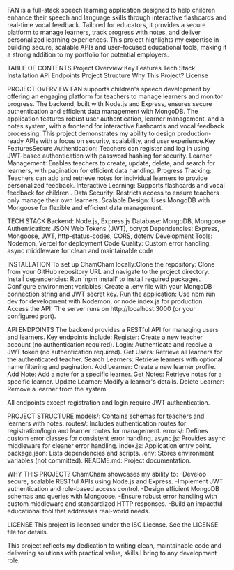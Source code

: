 FAN is a full-stack speech learning application designed to help children enhance their speech and language skills through interactive flashcards and real-time vocal feedback. Tailored for educators, it provides a secure platform to manage learners, track progress with notes, and deliver personalized learning experiences. This project highlights my expertise in building secure, scalable APIs and user-focused educational tools, making it a strong addition to my portfolio for potential employers.

TABLE OF CONTENTS
Project Overview
Key Features
Tech Stack
Installation
API Endpoints
Project Structure
Why This Project?
License



PROJECT OVERVIEW
FAN supports children's speech development by offering an engaging platform for teachers to manage learners and monitor progress. The backend, built with Node.js and Express, ensures secure authentication and efficient data management with MongoDB. The application features robust user authentication, learner management, and a notes system, with a frontend  for interactive flashcards and vocal feedback processing. This project demonstrates my ability to design production-ready APIs with a focus on security, scalability, and user experience.Key FeaturesSecure Authentication: Teachers can register and log in using JWT-based authentication with password hashing for security.
Learner Management: Enables teachers to create, update, delete, and search for learners, with pagination for efficient data handling.
Progress Tracking: Teachers can add and retrieve notes for individual learners to provide personalized feedback.
Interactive Learning: Supports flashcards and vocal feedback for children .
Data Security: Restricts access to ensure teachers only manage their own learners.
Scalable Design: Uses MongoDB with Mongoose for flexible and efficient data management.

TECH STACK
Backend: Node.js, Express.js
Database: MongoDB, Mongoose
Authentication: JSON Web Tokens (JWT), bcrypt
Dependencies: Express, Mongoose, JWT, http-status-codes, CORS, dotenv
Development Tools: Nodemon, Vercel for deployment
Code Quality: Custom error handling, async middleware for clean and maintainable code

INSTALLATION
To set up ChamCham locally:Clone the repository: Clone from your GitHub repository URL and navigate to the project directory.
Install dependencies: Run 'npm install' to install required packages.
Configure environment variables: Create a .env file with your MongoDB connection string and JWT secret key.
Run the application: Use npm run dev for development with Nodemon, or node index.js for production.
Access the API: The server runs on http://localhost:3000 (or your configured port).

API ENDPOINTS
The backend provides a RESTful API for managing users and learners. Key endpoints include:
Register: Create a new teacher account (no authentication required).
Login: Authenticate and receive a JWT token (no authentication required).
Get Users: Retrieve all learners for the authenticated teacher.
Search Learners: Retrieve learners with optional name filtering and pagination.
Add Learner: Create a new learner profile.
Add Note: Add a note for a specific learner.
Get Notes: Retrieve notes for a specific learner.
Update Learner: Modify a learner's details.
Delete Learner: Remove a learner from the system.

All endpoints except registration and login require JWT authentication.

PROJECT STRUCTURE
models/: Contains schemas for teachers and learners with notes.
routes/: Includes authentication routes for registration/login and learner routes for management.
errors/: Defines custom error classes for consistent error handling.
async.js: Provides async middleware for cleaner error handling.
index.js: Application entry point.
package.json: Lists dependencies and scripts.
.env: Stores environment variables (not committed).
README.md: Project documentation.

WHY THIS PROJECT?
ChamCham showcases my ability to:
-Develop secure, scalable RESTful APIs using Node.js and Express.
-Implement JWT authentication and role-based access control.
-Design efficient MongoDB schemas and queries with Mongoose.
-Ensure robust error handling with custom middleware and standardized HTTP responses.
-Build an impactful educational tool that addresses real-world needs.


LICENSE
This project is licensed under the ISC License. See the LICENSE file for details.


This project reflects my dedication to writing clean, maintainable code and delivering solutions with practical value, skills I bring to any development role.


